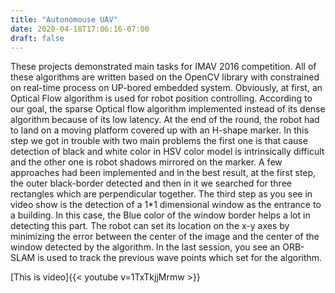 ```yaml
---
title: "Autonomouse UAV"
date: 2020-04-18T17:06:16-07:00
draft: false
---
```

These projects demonstrated main tasks for IMAV 2016 competition.
All of these algorithms are written based on the OpenCV library with constrained on real-time process on UP-bored embedded system. Obviously, at first, an Optical Flow algorithm is used for robot position controlling. According to our goal, the sparse Optical flow algorithm implemented instead of its dense algorithm because of its low latency. At the end of the round, the robot had to land on a moving platform covered up with an H-shape marker. In this step we got in trouble with two main problems the first one is that cause detection of black and white color in HSV color model is intrinsically difficult and the other one is robot shadows mirrored on the marker. A few approaches had been implemented and in the best result, at the first step, the outer black-border detected and then in it we searched for three rectangles which are perpendicular together. The third step as you see in video show is the detection of a 1*1 dimensional window as the entrance to a building. In this case, the Blue color of the window border helps a lot in detecting this part. The robot can set its location on the x-y axes by minimizing the error between the center of the image and the center of the window detected by the algorithm. In the last session, you see an ORB-SLAM is used to track the previous wave points which set for the algorithm.

[This is video]{{< youtube v=1TxTkjjMrmw >}}
